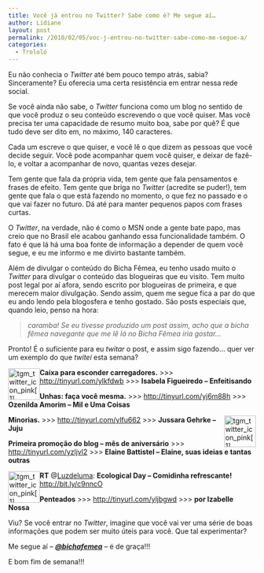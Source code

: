 ```yaml
---
title: Você já entrou no Twitter? Sabe como é? Me segue aí…
author: Lidiane
layout: post
permalink: /2010/02/05/voc-j-entrou-no-twitter-sabe-como-me-segue-a/
categories:
  - Trololó
---
```

Eu não conhecia o _Twitter_ até bem pouco tempo atrás, sabia? Sinceramente? Eu oferecia uma certa resistência em entrar nessa rede social.

Se você ainda não sabe, o _Twitter_ funciona como um blog no sentido de que você produz o seu conteúdo escrevendo o que você quiser. Mas você precisa ter uma capacidade de resumo muito boa, sabe por quê? É que tudo deve ser dito em, no máximo, 140 caracteres.

<!--more-->

Cada um escreve o que quiser, e você lê o que dizem as pessoas que você decide seguir. Você pode acompanhar quem você quiser, e deixar de fazê-lo, e voltar a acompanhar de novo, quantas vezes desejar.

Tem gente que fala da própria vida, tem gente que fala pensamentos e frases de efeito. Tem gente que briga no _Twitter_ (acredite se puder!), tem gente que fala o que está fazendo no momento, o que fez no passado e o que vai fazer no futuro. Dá até para manter pequenos papos com frases curtas.

O _Twitter_, na verdade, não é como o MSN onde a gente bate papo, mas creio que no Brasil ele acabou ganhando essa funcionalidade também. O fato é que lá há uma boa fonte de informação a depender de quem você segue, e eu me informo e me divirto bastante também.

Além de divulgar o conteúdo do Bicha Fêmea, eu tenho usado muito o _Twitter_ para divulgar o conteúdo das blogueiras que eu visito. Tem muito post legal por aí afora, sendo escrito por blogueiras de primeira, e que merecem maior divulgação. Sendo assim, quem me segue fica a par do que eu ando lendo pela blogosfera e tenho gostado. São posts especiais que, quando leio, penso na hora:

> _caramba! Se eu tivesse produzido um post assim, acho que a bicha fêmea navegante que me lê lá no Bicha Fêmea iria gostar…_

Pronto! É o suficiente para eu _twitar_ o post, e assim sigo fazendo… quer ver um exemplo do que _twitei_ esta semana?

[<img style="display: inline; margin-left: 0px; margin-right: 0px; border-width: 0px;" title="tgm_twitter_icon_pink[1]" src="https://www.trololodemulher.com.br/2010/02/tgm_twitter_icon_pink1_thumb.png" border="0" alt="tgm_twitter_icon_pink[1]" width="64" height="64" align="left" />](https://www.trololodemulher.com.br/2010/02/tgm_twitter_icon_pink1.png)

**Caixa para esconder carregadores.** >>> <http://tinyurl.com/ylkfdwb> >>> **Isabela Figueiredo – Enfeitisando**

**Unhas: faça você mesma.** >>> <http://tinyurl.com/yj6m88h> >>> **Ozenilda Amorim &#8211; Mil e Uma Coisas**

[<img style="display: inline; margin-left: 0px; margin-right: 0px; border-width: 0px;" title="tgm_twitter_icon_pink[1]" src="https://www.trololodemulher.com.br/2010/02/tgm_twitter_icon_pink1_thumb1.png" border="0" alt="tgm_twitter_icon_pink[1]" width="64" height="64" align="right" />](https://www.trololodemulher.com.br/2010/02/tgm_twitter_icon_pink11.png)

**Minorias.** >>> <http://tinyurl.com/ylfu662> >>> **Jussara Gehrke – Juju**

**Primeira promoção do blog &#8211; mês de aniversário** >>> http://tinyurl.com/yzljvl2 >>> **Elaine Battistel &#8211; Elaine, suas ideias e tantas outras**

[<img style="display: inline; margin-left: 0px; margin-right: 0px; border-width: 0px;" title="tgm_twitter_icon_pink[1]" src="https://www.trololodemulher.com.br/2010/02/tgm_twitter_icon_pink1_thumb2.png" border="0" alt="tgm_twitter_icon_pink[1]" width="64" height="64" align="left" />](https://www.trololodemulher.com.br/2010/02/tgm_twitter_icon_pink12.png)

**RT** @[Luzdeluma](http://twitter.com/Luzdeluma): **Ecological Day &#8211; Comidinha refrescante!** <http://bit.ly/c9nncO>

**Penteados** >>> <http://tinyurl.com/yljbgwd> >>> **por Izabelle Nossa**

Viu? Se você entrar no _Twitter_, imagine que você vai ver uma série de boas informações que podem ser muito úteis para você. Que tal experimentar?

Me segue aí – **_<a href="http://twitter.com/bichafemea/" target="_blank" rel="noopener noreferrer">@bichafemea</a>_** – é de graça!!!

E bom fim de semana!!!